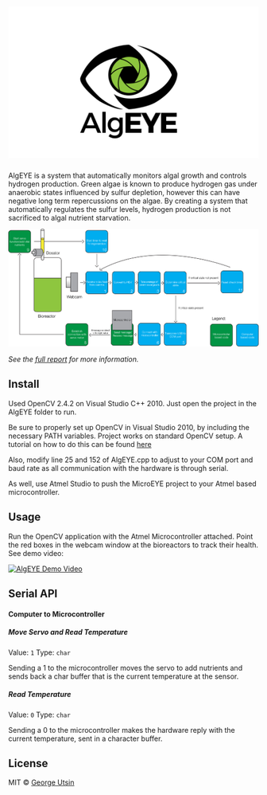 # ![AlgEYE](media/promo.png)

AlgEYE is a system that automatically monitors algal growth and controls hydrogen production. Green algae is known to produce hydrogen gas under anaerobic states influenced by sulfur depletion, however this can have negative long term repercussions on the algae. By creating a system that automatically regulates the sulfur levels, hydrogen production is not sacrificed to algal nutrient starvation.

![AlgEYE Program Flow](media/diagram.jpg)

*See the [full report](https://github.com/georgeutsin/AlgEYE/media/report.pdf) for more information.*


## Install

Used OpenCV 2.4.2 on Visual Studio C++ 2010. Just open the project in the AlgEYE folder to run.

Be sure to properly set up OpenCV in Visual Studio 2010, by including the necessary PATH variables. Project works on standard OpenCV setup.
A tutorial on how to do this can be found [here](http://docs.opencv.org/2.4/doc/tutorials/introduction/windows_visual_studio_Opencv/windows_visual_studio_Opencv.html)

Also, modify line 25 and 152 of AlgEYE.cpp to adjust to your COM port and baud rate as all communication with the hardware is through serial.

As well, use Atmel Studio to push the MicroEYE project to your Atmel based microcontroller. 


## Usage

Run the OpenCV application with the Atmel Microcontroller attached. Point the red boxes in the webcam window at the bioreactors to track their health. See demo video:

[![AlgEYE Demo Video](http://img.youtube.com/vi/HWs3td9t8fk/0.jpg)](http://www.youtube.com/watch?v=HWs3td9t8fk)

## Serial API

#### Computer to Microcontroller
##### Move Servo and Read Temperature

Value: `1`
Type: `char` 

Sending a 1 to the microcontroller moves the servo to add nutrients and sends back a char buffer that is the current temperature at the sensor.

##### Read Temperature

Value: `0`
Type: `char`  

Sending a 0 to the microcontroller makes the hardware reply with the current temperature, sent in a character buffer. 


## License

MIT © [George Utsin](http://georgeutsin.com)